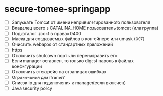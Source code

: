 # secure-tomee-springapp

- [ ] Запускать Tomcat от имени непривилегированного пользователя
- [ ] Владелец всего в CATALINA_HOME пользователь tomcat (или группа)
- [ ] Подкаталог ./conf в правах 0400 
- [ ] Маска для создаваемых файлов в контейнере или umask (007) 
- [ ] Очистить webapps от стандартных приложений 
- [ ] https
- [ ] Отключить shutdown порт или перенаправить его
- [ ] Если manager оставлен, то только digest пароль в файлах конфигурации
- [ ] Отключить стектрейс на страницах ошибках
- [ ] Ограничения для iframe?
- [ ] Список ip для подключения к manager(если включен)
- [ ] Java security policy

